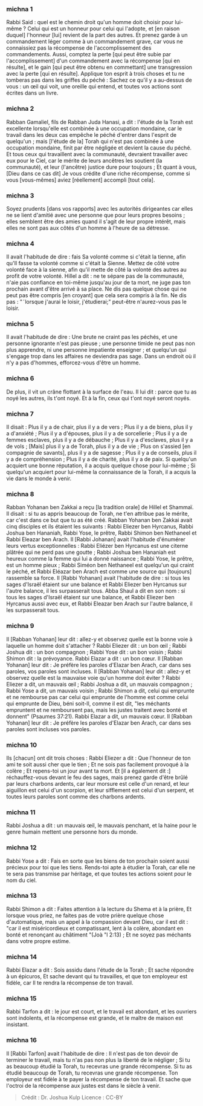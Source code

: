 
### michna 1
Rabbi Said : quel est le chemin droit qu'un homme doit choisir pour lui-même ? Celui qui est un honneur pour celui qui l'adopte, et [en raison duquel] l'honneur [lui] revient de la part des autres. Et prenez garde à un commandement léger comme à un commandement grave, car vous ne connaissiez pas la récompense de l'accomplissement des commandements. Aussi, comptez la perte [qui peut être subie par l'accomplissement] d'un commandement avec la récompense [qui en résulte], et le gain [qui peut être obtenu en commettant] une transgression avec la perte [qui en résulte]. Applique ton esprit à trois choses et tu ne tomberas pas dans les griffes du péché : Sachez ce qu'il y a au-dessus de vous : un œil qui voit, une oreille qui entend, et toutes vos actions sont écrites dans un livre.

### michna 2
Rabban Gamaliel, fils de Rabban Juda Hanasi, a dit : l'étude de la Torah est excellente lorsqu'elle est combinée à une occupation mondaine, car le travail dans les deux cas empêche le péché d'entrer dans l'esprit de quelqu'un ; mais [l'étude de la] Torah qui n'est pas combinée à une occupation mondaine, finit par être négligée et devient la cause du péché. Et tous ceux qui travaillent avec la communauté, devraient travailler avec eux pour le Ciel, car le mérite de leurs ancêtres les soutient (la communauté), et leur (l'ancêtre) justice dure pour toujours ; Et quant à vous, [Dieu dans ce cas dit] Je vous crédite d'une riche récompense, comme si vous [vous-mêmes] aviez [réellement] accompli [tout cela].

### michna 3
Soyez prudents [dans vos rapports] avec les autorités dirigeantes car elles ne se lient d'amitié avec une personne que pour leurs propres besoins ; elles semblent être des amies quand il s'agit de leur propre intérêt, mais elles ne sont pas aux côtés d'un homme à l'heure de sa détresse.

### michna 4
Il avait l'habitude de dire : fais Sa volonté comme si c'était la tienne, afin qu'Il fasse ta volonté comme si c'était la Sienne. Mettez de côté votre volonté face à la sienne, afin qu'il mette de côté la volonté des autres au profit de votre volonté. Hillel a dit : ne te sépare pas de la communauté, n'aie pas confiance en toi-même jusqu'au jour de ta mort, ne juge pas ton prochain avant d'être arrivé à sa place. Ne dis pas quelque chose qui ne peut pas être compris [en croyant] que cela sera compris à la fin. Ne dis pas : "˜lorsque j'aurai le loisir, j'étudierai;" peut-être n'aurez-vous pas le loisir.

### michna 5
Il avait l'habitude de dire : Une brute ne craint pas les péchés, et une personne ignorante n'est pas pieuse ; une personne timide ne peut pas non plus apprendre, ni une personne impatiente enseigner ; et quelqu'un qui s'engage trop dans les affaires ne deviendra pas sage. Dans un endroit où il n'y a pas d'hommes, efforcez-vous d'être un homme.

### michna 6
De plus, il vit un crâne flottant à la surface de l'eau. Il lui dit : parce que tu as noyé les autres, ils t'ont noyé. Et à la fin, ceux qui t'ont noyé seront noyés.

### michna 7
Il disait : Plus il y a de chair, plus il y a de vers ; Plus il y a de biens, plus il y a d'anxiété ; Plus il y a d'épouses, plus il y a de sorcellerie ; Plus il y a de femmes esclaves, plus il y a de débauche ; Plus il y a d'esclaves, plus il y a de vols ; [Mais] plus il y a de Torah, plus il y a de vie ; Plus on s'assied [en compagnie de savants], plus il y a de sagesse ; Plus il y a de conseils, plus il y a de compréhension ; Plus il y a de charité, plus il y a de paix. Si quelqu'un acquiert une bonne réputation, il a acquis quelque chose pour lui-même ; Si quelqu'un acquiert pour lui-même la connaissance de la Torah, il a acquis la vie dans le monde à venir.

### michna 8
Rabban Yohanan ben Zakkai a reçu [la tradition orale] de Hillel et Shammaï. Il disait : si tu as appris beaucoup de Torah, ne t'en attribue pas le mérite, car c'est dans ce but que tu as été créé. Rabban Yohanan ben Zakkai avait cinq disciples et ils étaient les suivants : Rabbi Eliezer ben Hyrcanus, Rabbi Joshua ben Hananiah, Rabbi Yose, le prêtre, Rabbi Shimon ben Nethaneel et Rabbi Eleazar ben Arach. Il [Rabbi Johanan] avait l'habitude d'énumérer leurs vertus exceptionnelles : Rabbi Eliézer ben Hyrcanus est une citerne plâtrée qui ne perd pas une goutte ; Rabbi Joshua ben Hananiah est heureux comme la femme qui lui a donné naissance ; Rabbi Yose, le prêtre, est un homme pieux ; Rabbi Siméon ben Nethaneel est quelqu'un qui craint le péché, et Rabbi Eléazar ben Arach est comme une source qui [toujours] rassemble sa force. Il [Rabbi Yohanan] avait l'habitude de dire : si tous les sages d'Israël étaient sur une balance et Rabbi Eliezer ben Hyrcanus sur l'autre balance, il les surpasserait tous. Abba Shaul a dit en son nom : si tous les sages d'Israël étaient sur une balance, et Rabbi Eliezer ben Hyrcanus aussi avec eux, et Rabbi Eleazar ben Arach sur l'autre balance, il les surpasserait tous.

### michna 9
Il [Rabban Yohanan] leur dit : allez-y et observez quelle est la bonne voie à laquelle un homme doit s'attacher ? Rabbi Eliezer dit : un bon œil ; Rabbi Joshua dit : un bon compagnon ; Rabbi Yose dit : un bon voisin ; Rabbi Shimon dit : la prévoyance. Rabbi Elazar a dit : un bon cœur. Il [Rabban Yohanan] leur dit : Je préfère les paroles d'Elazar ben Arach, car dans ses paroles, vos paroles sont incluses. Il [Rabban Yohanan] leur dit : allez-y et observez quelle est la mauvaise voie qu'un homme doit éviter ? Rabbi Eliezer a dit, un mauvais œil ; Rabbi Joshua a dit, un mauvais compagnon ; Rabbi Yose a dit, un mauvais voisin ; Rabbi Shimon a dit, celui qui emprunte et ne rembourse pas car celui qui emprunte de l'homme est comme celui qui emprunte de Dieu, béni soit-Il, comme il est dit, "les méchants empruntent et ne remboursent pas, mais les justes traitent avec bonté et donnent" (Psaumes 37:21). Rabbi Elazar a dit, un mauvais cœur. Il [Rabban Yohanan] leur dit : Je préfère les paroles d'Elazar ben Arach, car dans ses paroles sont incluses vos paroles.

### michna 10
Ils [chacun] ont dit trois choses : Rabbi Eliezer a dit : Que l'honneur de ton ami te soit aussi cher que le tien ; Et ne sois pas facilement provoqué à la colère ; Et repens-toi un jour avant ta mort. Et [il a également dit :] réchauffez-vous devant le feu des sages, mais prenez garde d'être brûlé par leurs charbons ardents, car leur morsure est celle d'un renard, et leur aiguillon est celui d'un scorpion, et leur sifflement est celui d'un serpent, et toutes leurs paroles sont comme des charbons ardents.

### michna 11
Rabbi Joshua a dit : un mauvais œil, le mauvais penchant, et la haine pour le genre humain mettent une personne hors du monde.

### michna 12
Rabbi Yose a dit : Fais en sorte que les biens de ton prochain soient aussi précieux pour toi que les tiens. Rends-toi apte à étudier la Torah, car elle ne te sera pas transmise par héritage, et que toutes tes actions soient pour le nom du ciel.

### michna 13
Rabbi Shimon a dit : Faites attention à la lecture du Shema et à la prière, Et lorsque vous priez, ne faites pas de votre prière quelque chose d'automatique, mais un appel à la compassion devant Dieu, car il est dit : "car il est miséricordieux et compatissant, lent à la colère, abondant en bonté et renonçant au châtiment "(Joà "l 2:13) ; Et ne soyez pas méchants dans votre propre estime.

### michna 14
Rabbi Elazar a dit : Sois assidu dans l'étude de la Torah ; Et sache répondre à un épicuros, Et sache devant qui tu travailles, et que ton employeur est fidèle, car Il te rendra la récompense de ton travail.

### michna 15
Rabbi Tarfon a dit : le jour est court, et le travail est abondant, et les ouvriers sont indolents, et la récompense est grande, et le maître de maison est insistant.

### michna 16
Il [Rabbi Tarfon] avait l'habitude de dire : Il n'est pas de ton devoir de terminer le travail, mais tu n'as pas non plus la liberté de le négliger ; Si tu as beaucoup étudié la Torah, tu recevras une grande récompense. Si tu as étudié beaucoup de Torah, tu recevras une grande récompense. Ton employeur est fidèle à te payer la récompense de ton travail. Et sache que l'octroi de la récompense aux justes est dans le siècle à venir.

>Crédit : Dr. Joshua Kulp
>Licence : CC-BY